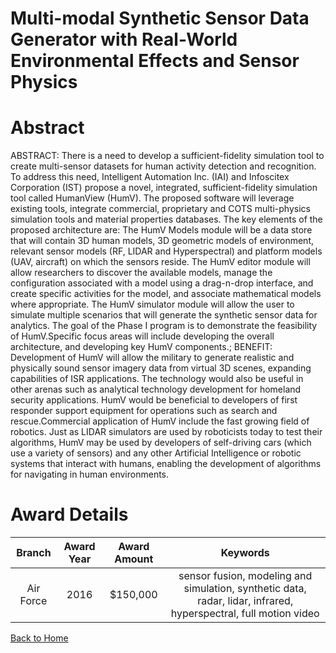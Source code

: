 
Multi-modal Synthetic Sensor Data Generator with Real-World Environmental Effects and Sensor Physics
====================================================================================================

# Abstract


ABSTRACT: There is a need to develop a sufficient-fidelity simulation tool to create multi-sensor datasets for human activity detection and recognition. To address this need, Intelligent Automation Inc. (IAI) and Infoscitex Corporation (IST) propose a novel, integrated, sufficient-fidelity simulation tool called HumanView (HumV). The proposed software will leverage existing tools, integrate commercial, proprietary and COTS multi-physics simulation tools and material properties databases. The key elements of the proposed architecture are: The HumV Models module will be a data store that will contain 3D human models, 3D geometric models of environment, relevant sensor models (RF, LIDAR and Hyperspectral) and platform models (UAV, aircraft) on which the sensors reside. The HumV editor module will allow researchers to discover the available models, manage the configuration associated with a model using a drag-n-drop interface, and create specific activities for the model, and associate mathematical models where appropriate. The HumV simulator module will allow the user to simulate multiple scenarios that will generate the synthetic sensor data for analytics. The goal of the Phase I program is to demonstrate the feasibility of HumV.Specific focus areas will include developing the overall architecture, and developing key HumV components.; BENEFIT: Development of HumV will allow the military to generate realistic and physically sound sensor imagery data from virtual 3D scenes, expanding capabilities of ISR applications. The technology would also be useful in other arenas such as analytical technology development for homeland security applications. HumV would be beneficial to developers of first responder support equipment for operations such as search and rescue.Commercial application of HumV include the fast growing field of robotics. Just as LIDAR simulators are used by roboticists today to test their algorithms, HumV may be used by developers of self-driving cars (which use a variety of sensors) and any other Artificial Intelligence or robotic systems that interact with humans, enabling the development of algorithms for navigating in human environments.  

# Award Details

|Branch|Award Year|Award Amount|Keywords|
| :---: | :---: | :---: | :---: |
|Air Force|2016|$150,000|sensor fusion, modeling and simulation, synthetic data, radar, lidar, infrared, hyperspectral, full motion video|
  
  


[Back to Home](https://github.com/chrischow/dod_sbir_awards/Reports/DJ/#1374)